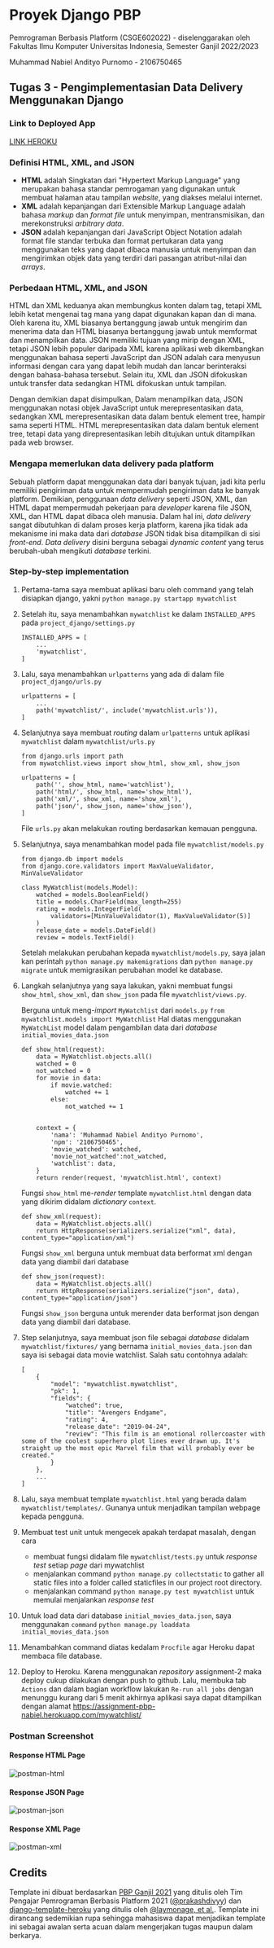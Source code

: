 # Proyek Django PBP

Pemrograman Berbasis Platform (CSGE602022) - diselenggarakan oleh Fakultas Ilmu Komputer Universitas Indonesia, Semester Ganjil 2022/2023

Muhammad Nabiel Andityo Purnomo - 2106750465

## Tugas 3 - Pengimplementasian Data Delivery Menggunakan Django

### Link to Deployed App

[LINK HEROKU](https://assignment-pbp-nabiel.herokuapp.com/mywatchlist/)

### Definisi HTML, XML, and JSON
- **HTML** adalah Singkatan dari "Hypertext Markup Language" yang merupakan bahasa standar pemrogaman yang digunakan untuk membuat halaman atau tampilan *website*, yang diakses melalui internet. 
- **XML** adalah kepanjangan dari Extensible Markup Language adalah bahasa *markup* dan *format file* untuk menyimpan, mentransmisikan, dan merekonstruksi *arbitrary data*.
- **JSON** adalah kepanjangan dari JavaScript Object Notation adalah format file standar terbuka dan format pertukaran data yang menggunakan teks yang dapat dibaca manusia untuk menyimpan dan mengirimkan objek data yang terdiri dari pasangan atribut-nilai dan *arrays*.

### Perbedaan HTML, XML, and JSON

HTML dan XML keduanya akan membungkus konten dalam tag, tetapi XML lebih ketat mengenai tag mana yang dapat digunakan kapan dan di mana. Oleh karena itu, XML biasanya bertanggung jawab untuk mengirim dan 
menerima data dan HTML biasanya bertanggung jawab untuk memformat dan menampilkan data. JSON memiliki tujuan yang mirip dengan XML, tetapi JSON lebih populer daripada XML karena aplikasi web dikembangkan menggunakan bahasa seperti JavaScript dan JSON adalah cara menyusun informasi 
dengan cara yang dapat lebih mudah dan lancar berinteraksi dengan bahasa-bahasa tersebut. Selain itu, XML dan JSON difokuskan untuk transfer data sedangkan HTML difokuskan untuk tampilan. 

Dengan demikian dapat disimpulkan, Dalam menampilkan data, JSON menggunakan notasi objek JavaScript untuk merepresentasikan data, sedangkan XML merepresentasikan data dalam bentuk element tree, hampir sama seperti HTML. 
HTML merepresentasikan data dalam bentuk element tree, tetapi data yang direpresentasikan lebih ditujukan untuk ditampilkan pada web browser.

### Mengapa memerlukan data delivery pada platform

Sebuah platform dapat menggunakan data dari banyak tujuan, jadi kita perlu memiliki pengiriman data untuk mempermudah pengiriman data ke banyak platform. Demikian, penggunaan *data delivery* seperti JSON, XML, dan 
HTML dapat mempermudah pekerjaan para *developer* karena file JSON, XML, dan HTML dapat dibaca oleh manusia. Dalam hal ini, *data delivery* sangat dibutuhkan di dalam proses kerja platform, karena jika tidak ada 
mekanisme ini maka data dari *database* JSON tidak bisa ditampilkan di sisi *front-end*. *Data delivery* disini berguna sebagai *dynamic content* yang terus berubah-ubah mengikuti *database* terkini.

### Step-by-step implementation

1. Pertama-tama saya membuat aplikasi baru oleh command yang telah disiapkan django, yakni `python manage.py startapp mywatchlist`

2. Setelah itu, saya menambahkan `mywatchlist` ke dalam `INSTALLED_APPS` pada `project_django/settings.py`
	```
	INSTALLED_APPS = [
		...
		'mywatchlist',
	]
	```
	
3. Lalu, saya menambahkan `urlpatterns` yang ada di dalam file `project_django/urls.py`
	```
	urlpatterns = [
		...
		path('mywatchlist/', include('mywatchlist.urls')),
	]
	```
	
4. Selanjutnya saya membuat *routing* dalam `urlpatterns` untuk aplikasi `mywatchlist` dalam `mywatchlist/urls.py`
	```
	from django.urls import path
	from mywatchlist.views import show_html, show_xml, show_json

	urlpatterns = [
		path('', show_html, name='watchlist'),
		path('html/', show_html, name='show_html'),
		path('xml/', show_xml, name='show_xml'),
		path('json/', show_json, name='show_json'),
	]
	```
	File `urls.py` akan melakukan routing berdasarkan kemauan pengguna.
	
5. Selanjutnya, saya menambahkan model pada file `mywatchlist/models.py`
	```
	from django.db import models
	from django.core.validators import MaxValueValidator, MinValueValidator

	class MyWatchlist(models.Model):
		watched = models.BooleanField()
		title = models.CharField(max_length=255)
		rating = models.IntegerField(
			validators=[MinValueValidator(1), MaxValueValidator(5)]
		)
		release_date = models.DateField()
		review = models.TextField()
	```
	Setelah melakukan perubahan kepada `mywatchlist/models.py`, saya jalan kan perintah
	`python manage.py makemigrations` dan `python manage.py migrate` untuk memigrasikan perubahan model ke database.
	
6. Langkah selanjutnya yang saya lakukan, yakni membuat fungsi `show_html`, `show_xml`, dan `show_json` pada file `mywatchlist/views.py`.

	Berguna untuk meng-*import* `MyWatchlist` dari `models.py`
	`from mywatchlist.models import MyWatchlist`
	Hal diatas menggunakan `MyWatchList` model dalam pengambilan data dari *database* `initial_movies_data.json`
	
	```
	def show_html(request):
		data = MyWatchlist.objects.all()
		watched = 0
		not_watched = 0
		for movie in data:
			if movie.watched:
				watched += 1
			else:
				not_watched += 1
		
		
		context = {
			'nama': 'Muhammad Nabiel Andityo Purnomo',
			'npm': '2106750465',
			'movie_watched': watched,
			'movie_not_watched':not_watched,
			'watchlist': data,
		}
		return render(request, 'mywatchlist.html', context)
	```
	Fungsi `show_html` me-*render* template `mywatchlist.html` dengan data yang dikirim didalam *dictionary* `context`.
	 
	```
	def show_xml(request):
		data = MyWatchlist.objects.all()
		return HttpResponse(serializers.serialize("xml", data), content_type="application/xml")
	```
	Fungsi `show_xml` berguna untuk membuat data berformat xml dengan data yang diambil dari database
	
	```
	def show_json(request):
		data = MyWatchlist.objects.all()
		return HttpResponse(serializers.serialize("json", data), content_type="application/json")
	```
	Fungsi `show_json` berguna untuk merender data berformat json dengan data yang diambil dari database.
	
7. Step selanjutnya, saya membuat json file sebagai *database* didalam `mywatchlist/fixtures/` yang bernama `initial_movies_data.json` dan saya isi sebagai data movie watchlist.
Salah satu contohnya adalah:
	```
	[
		{
			"model": "mywatchlist.mywatchlist",
			"pk": 1,
			"fields": {
				"watched": true,
				"title": "Avengers Endgame",
				"rating": 4,
				"release_date": "2019-04-24",
				"review": "This film is an emotional rollercoaster with some of the coolest superhero plot lines ever drawn up. It's straight up the most epic Marvel film that will probably ever be created."
			}
		},
		...
	]
	```
	
8. Lalu, saya membuat template `mywatchlist.html` yang berada dalam `mywatchlist/templates/`.
Gunanya untuk menjadikan tampilan webpage kepada pengguna.

9. Membuat test unit untuk mengecek apakah terdapat masalah, dengan cara
	- membuat fungsi didalam file `mywatchlist/tests.py` untuk *response test* setiap *page* dari mywatchlist
	- menjalankan command `python manage.py collectstatic` to gather all static files into a folder called staticfiles in our project root directory.
	- menjalankan command `python manage.py test mywatchlist` untuk memulai menjalankan *response test*

10. Untuk load data dari database `initial_movies_data.json`, saya menggunakan `command`
	`python manage.py loaddata initial_movies_data.json`
	
11. Menambahkan command diatas kedalam `Procfile` agar Heroku dapat membaca file database.

12. Deploy to Heroku.
Karena menggunakan *repository* assignment-2 maka deploy cukup dilakukan dengan push to github.
Lalu, membuka tab `Actions` dan dalam bagian workflow lakukan `Re-run all jobs` dengan menunggu kurang dari 5 menit 
akhirnya aplikasi saya dapat ditampilkan dengan alamat https://assignment-pbp-nabiel.herokuapp.com/mywatchlist/

### Postman Screenshot

#### Response HTML Page 
![postman-html](https://github.com/mnabielap/assignment-2/blob/main/img/postman-html.png)

#### Response JSON Page
![postman-json](https://github.com/mnabielap/assignment-2/blob/main/img/postman-json.png)

#### Response XML Page
![postman-xml](https://github.com/mnabielap/assignment-2/blob/main/img/postman-xml.png) 

## Credits

Template ini dibuat berdasarkan [PBP Ganjil 2021](https://gitlab.com/PBP-2021/pbp-lab) yang ditulis oleh Tim Pengajar Pemrograman Berbasis Platform 2021 ([@prakashdivyy](https://gitlab.com/prakashdivyy)) dan [django-template-heroku](https://github.com/laymonage/django-template-heroku) yang ditulis oleh [@laymonage, et al.](https://github.com/laymonage). Template ini dirancang sedemikian rupa sehingga mahasiswa dapat menjadikan template ini sebagai awalan serta acuan dalam mengerjakan tugas maupun dalam berkarya.

